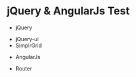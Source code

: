 jQuery & AngularJs Test
=======================

- jQuery
 * jQuery-ui
 * SimplrGrid
- AngularJs
 * Router

